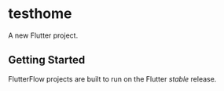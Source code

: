 # testhome

A new Flutter project.

## Getting Started

FlutterFlow projects are built to run on the Flutter _stable_ release.
